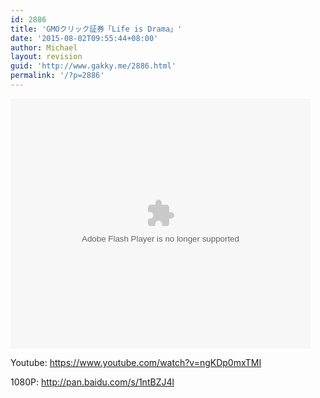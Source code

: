 ```yaml
---
id: 2886
title: 'GMOクリック証券「Life is Drama」'
date: '2015-08-02T09:55:44+08:00'
author: Michael
layout: revision
guid: 'http://www.gakky.me/2886.html'
permalink: '/?p=2886'
---
```


<embed height="400" src="http://www.tudou.com/v/UjOGn5hYFxQ/&bid=05&rpid=51229674&resourceId=51229674_05_05_99/v.swf" type="application/x-shockwave-flash" width="480"></embed>

Youtube: <https://www.youtube.com/watch?v=ngKDp0mxTMI>

1080P: http://pan.baidu.com/s/1ntBZJ4l